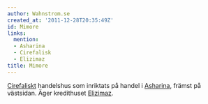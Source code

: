```yaml
---
author: Wahnstrom.se
created_at: '2011-12-28T20:35:49Z'
id: Mimore
links:
  mention:
  - Asharina
  - Cirefalisk
  - Elizimaz
title: Mimore
---
```


[Cirefaliskt] handelshus som inriktats på handel i [Asharina], främst på västsidan. Äger kredithuset
[Elizimaz].

  [Cirefaliskt]: Cirefalisk
  [Asharina]: Asharina
  [Elizimaz]: Elizimaz